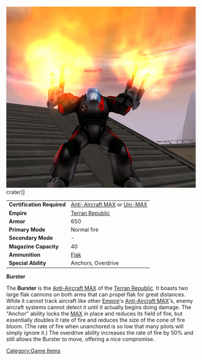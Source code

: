 ![](/images/Burster.jpg "fig:Burster.jpg") crater\]\]

|                            |                                                                                                                        |
| -------------------------- | ---------------------------------------------------------------------------------------------------------------------- |
| **Certification Required** | [Anti-Aircraft MAX](<Anti-Aircraft_MAX_(Certification)> "wikilink") or [Uni-MAX](<Uni-MAX_(Certification)> "wikilink") |
| **Empire**                 | [Terran Republic](/Terran_Republic "wikilink")                                                                         |
| **Armor**                  | 650                                                                                                                    |
| **Primary Mode**           | Normal fire                                                                                                            |
| **Secondary Mode**         | \-                                                                                                                     |
| **Magazine Capacity**      | 40                                                                                                                     |
| **Ammunition**             | [Flak](/Flak "wikilink")                                                                                               |
| **Special Ability**        | Anchors, Overdrive                                                                                                     |

**Burster**

The **Burster** is the [Anti-Aircraft
MAX](<Anti-Aircraft_MAX_(Certification)> "wikilink") of the [Terran
Republic](/Terran_Republic "wikilink"). It boasts two large flak cannons
on both arms that can propel flak for great distances. While it cannot
track aircraft like other [Empire](/Empire "wikilink")'s [Anti-Aircraft
MAX](<Anti-Aircraft_MAX_(Certification)> "wikilink")'s, enemy aircraft
systems cannot detect it until it actually begins doing damage. The
"Anchor" ability locks the [MAX](/Mechanized_Armored_Exo-Suit "wikilink")
in place and reduces its field of fire, but essentially doubles it rate
of fire and reduces the size of the cone of fire bloom. (The rate of
fire when unanchored is so low that many pilots will simply ignore it.)
The overdrive ability increases the rate of fire by 50% and still allows
the Burster to move, offering a nice compromise.

[Category:Game Items](/Category:Game_Items "wikilink")

